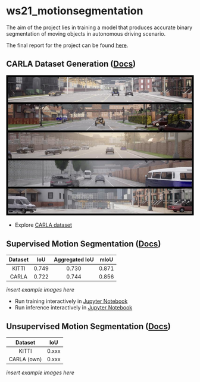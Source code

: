 # ws21_motionsegmentation

The aim of the project lies in training a model that produces accurate binary segmentation of moving objects in autonomous driving scenario.

The final report for the project can be found [here](final_report.pdf).

## CARLA Dataset Generation ([Docs](/docs/carla.md))

![Collection](/docs/assets/CarlaSamples.jpg)

 - Explore [CARLA dataset](/)

## Supervised Motion Segmentation ([Docs](docs/supervised.md))

| Dataset      | IoU        | Aggregated IoU    | mIoU |
|:------------:|:----------:|:-----------------:|:----:|
| KITTI        | 0.749      | 0.730             | 0.871|
| CARLA        | 0.722      | 0.744             | 0.856|

*insert example images here*

 - Run training interactively in [Jupyter Notebook](/)
 - Run inference interactively in [Jupyter Notebook](/supervised/inference.ipynb)

## Unsupervised Motion Segmentation ([Docs](docs/unsupervised.md))

| Dataset      | IoU        |
|:------------:|:----------:|
| KITTI        | 0.xxx      |
| CARLA (own)  | 0.xxx      |

*insert example images here*